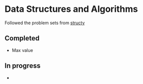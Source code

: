 # Data Structures and Algorithms

Followed the problem sets from [structy](https://structy.net/) 

## Completed
- Max value

## In progress
- 
